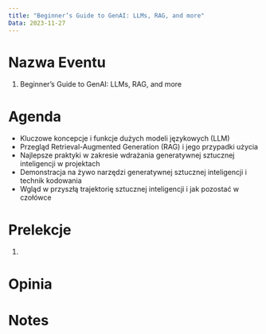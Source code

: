 ```yaml
---
title: "Beginner’s Guide to GenAI: LLMs, RAG, and more"
Data: 2023-11-27
---
```

# Nazwa Eventu
1. Beginner’s Guide to GenAI: LLMs, RAG, and more
# Agenda
- Kluczowe koncepcje i funkcje dużych modeli językowych (LLM)
- Przegląd Retrieval-Augmented Generation (RAG) i jego przypadki użycia
- Najlepsze praktyki w zakresie wdrażania generatywnej sztucznej inteligencji w projektach
- Demonstracja na żywo narzędzi generatywnej sztucznej inteligencji i technik kodowania
- Wgląd w przyszłą trajektorię sztucznej inteligencji i jak pozostać w czołówce
# Prelekcje
1. 
# Opinia

# Notes
